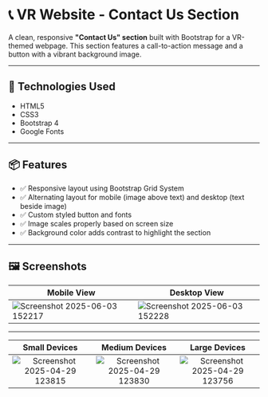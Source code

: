 # 📞 VR Website - Contact Us Section

A clean, responsive **"Contact Us" section** built with Bootstrap for a VR-themed webpage. This section features a call-to-action message and a button with a vibrant background image.

---

## 🧰 Technologies Used

- HTML5  
- CSS3  
- Bootstrap 4  
- Google Fonts  

---

## 📦 Features

- ✅ Responsive layout using Bootstrap Grid System
- ✅ Alternating layout for mobile (image above text) and desktop (text beside image)
- ✅ Custom styled button and fonts
- ✅ Image scales properly based on screen size
- ✅ Background color adds contrast to highlight the section

---

## 🖼️ Screenshots

| Mobile View | Desktop View |
|-------------|--------------|
|![Screenshot 2025-06-03 152217](https://github.com/user-attachments/assets/28b446cf-2f2f-4d7b-a54d-45dc15578526)| ![Screenshot 2025-06-03 152228](https://github.com/user-attachments/assets/cc87c57e-d210-4e4e-81be-b8258f30902c)|

---

| Small Devices | Medium Devices | Large Devices |
| :--: | :--: | :--: |
| ![Screenshot 2025-04-29 123815](https://github.com/user-attachments/assets/cf46cbd6-65d4-4125-b50f-8ce508f09e10)|![Screenshot 2025-04-29 123830](https://github.com/user-attachments/assets/fbf3b574-25a6-43c7-b8e6-92e29f2216ec)| ![Screenshot 2025-04-29 123756](https://github.com/user-attachments/assets/2e4c365a-910d-4c1b-9d67-45f5311c8409)|


